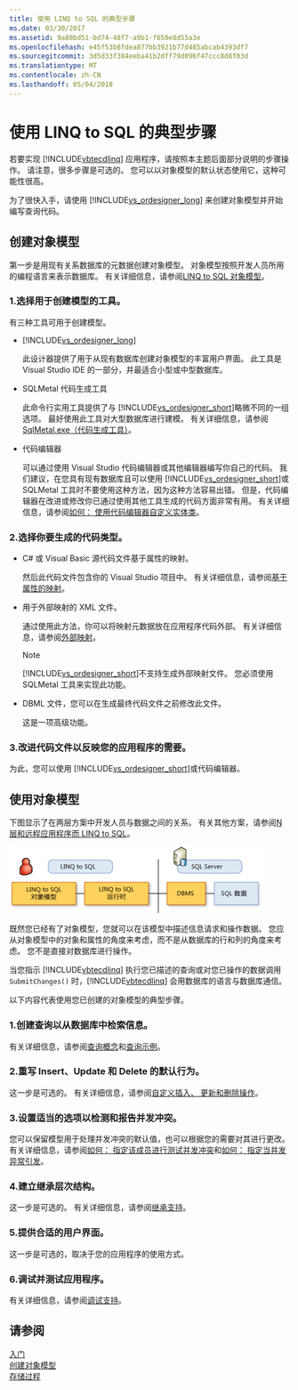 ```yaml
---
title: 使用 LINQ to SQL 的典型步骤
ms.date: 03/30/2017
ms.assetid: 9a88bd51-bd74-48f7-a9b1-f650e8d55a3e
ms.openlocfilehash: e45f53b8fdea877bb3921b77d485abcab4393df7
ms.sourcegitcommit: 3d5d33f384eeba41b2dff79d096f47ccc8d8f03d
ms.translationtype: MT
ms.contentlocale: zh-CN
ms.lasthandoff: 05/04/2018
---
```

# <a name="typical-steps-for-using-linq-to-sql"></a>使用 LINQ to SQL 的典型步骤
若要实现 [!INCLUDE[vbtecdlinq](../../../../../../includes/vbtecdlinq-md.md)] 应用程序，请按照本主题后面部分说明的步骤操作。 请注意，很多步骤是可选的。 您可以以对象模型的默认状态使用它，这种可能性很高。  
  
 为了很快入手，请使用 [!INCLUDE[vs_ordesigner_long](../../../../../../includes/vs-ordesigner-long-md.md)] 来创建对象模型并开始编写查询代码。  
  
## <a name="creating-the-object-model"></a>创建对象模型  
 第一步是用现有关系数据库的元数据创建对象模型。 对象模型按照开发人员所用的编程语言来表示数据库。 有关详细信息，请参阅[LINQ to SQL 对象模型](../../../../../../docs/framework/data/adonet/sql/linq/the-linq-to-sql-object-model.md)。  
  
### <a name="1-select-a-tool-to-create-the-model"></a>1.选择用于创建模型的工具。  
 有三种工具可用于创建模型。  
  
-   [!INCLUDE[vs_ordesigner_long](../../../../../../includes/vs-ordesigner-long-md.md)]  
  
     此设计器提供了用于从现有数据库创建对象模型的丰富用户界面。 此工具是 Visual Studio IDE 的一部分，并最适合小型或中型数据库。  
  
-   SQLMetal 代码生成工具  
  
     此命令行实用工具提供了与 [!INCLUDE[vs_ordesigner_short](../../../../../../includes/vs-ordesigner-short-md.md)]略微不同的一组选项。 最好使用此工具对大型数据库进行建模。 有关详细信息，请参阅 [SqlMetal.exe（代码生成工具）](../../../../../../docs/framework/tools/sqlmetal-exe-code-generation-tool.md)。  
  
-   代码编辑器  
  
     可以通过使用 Visual Studio 代码编辑器或其他编辑器编写你自己的代码。 我们建议，在您具有现有数据库且可以使用 [!INCLUDE[vs_ordesigner_short](../../../../../../includes/vs-ordesigner-short-md.md)]或 SQLMetal 工具时不要使用这种方法，因为这种方法容易出错。 但是，代码编辑器在改进或修改你已通过使用其他工具生成的代码方面非常有用。 有关详细信息，请参阅[如何： 使用代码编辑器自定义实体类](../../../../../../docs/framework/data/adonet/sql/linq/how-to-customize-entity-classes-by-using-the-code-editor.md)。  
  
### <a name="2-select-the-kind-of-code-you-want-to-generate"></a>2.选择你要生成的代码类型。  
  
-   C# 或 Visual Basic 源代码文件基于属性的映射。  
  
     然后此代码文件包含你的 Visual Studio 项目中。 有关详细信息，请参阅[基于属性的映射](../../../../../../docs/framework/data/adonet/sql/linq/attribute-based-mapping.md)。  
  
-   用于外部映射的 XML 文件。  
  
     通过使用此方法，你可以将映射元数据放在应用程序代码外部。 有关详细信息，请参阅[外部映射](../../../../../../docs/framework/data/adonet/sql/linq/external-mapping.md)。  
  
    > [!NOTE]
    >  [!INCLUDE[vs_ordesigner_short](../../../../../../includes/vs-ordesigner-short-md.md)]不支持生成外部映射文件。 您必须使用 SQLMetal 工具来实现此功能。  
  
-   DBML 文件，您可以在生成最终代码文件之前修改此文件。  
  
     这是一项高级功能。  
  
### <a name="3-refine-the-code-file-to-reflect-the-needs-of-your-application"></a>3.改进代码文件以反映您的应用程序的需要。  
 为此，您可以使用 [!INCLUDE[vs_ordesigner_short](../../../../../../includes/vs-ordesigner-short-md.md)]或代码编辑器。  
  
## <a name="using-the-object-model"></a>使用对象模型  
 下图显示了在两层方案中开发人员与数据之间的关系。 有关其他方案，请参阅[N 层和远程应用程序而 LINQ to SQL](../../../../../../docs/framework/data/adonet/sql/linq/n-tier-and-remote-applications-with-linq-to-sql.md)。  
  
 ![DLinqObjectModel](../../../../../../docs/framework/data/adonet/sql/linq/media/dlinqobjectmodel.png "DLinqObjectModel")  
  
 既然您已经有了对象模型，您就可以在该模型中描述信息请求和操作数据。 您应从对象模型中的对象和属性的角度来考虑，而不是从数据库的行和列的角度来考虑。 您不是直接对数据库进行操作。  
  
 当您指示 [!INCLUDE[vbtecdlinq](../../../../../../includes/vbtecdlinq-md.md)] 执行您已描述的查询或对您已操作的数据调用 `SubmitChanges()` 时，[!INCLUDE[vbtecdlinq](../../../../../../includes/vbtecdlinq-md.md)] 会用数据库的语言与数据库通信。  
  
 以下内容代表使用您已创建的对象模型的典型步骤。  
  
### <a name="1-create-queries-to-retrieve-information-from-the-database"></a>1.创建查询以从数据库中检索信息。  
 有关详细信息，请参阅[查询概念](../../../../../../docs/framework/data/adonet/sql/linq/query-concepts.md)和[查询示例](../../../../../../docs/framework/data/adonet/sql/linq/query-examples.md)。  
  
### <a name="2-override-default-behaviors-for-insert-update-and-delete"></a>2.重写 Insert、Update 和 Delete 的默认行为。  
 这一步是可选的。 有关详细信息，请参阅[自定义插入、 更新和删除操作](../../../../../../docs/framework/data/adonet/sql/linq/customizing-insert-update-and-delete-operations.md)。  
  
### <a name="3-set-appropriate-options-to-detect-and-report-concurrency-conflicts"></a>3.设置适当的选项以检测和报告并发冲突。  
 您可以保留模型用于处理并发冲突的默认值，也可以根据您的需要对其进行更改。 有关详细信息，请参阅[如何： 指定该成员进行测试并发冲突](../../../../../../docs/framework/data/adonet/sql/linq/how-to-specify-which-members-are-tested-for-concurrency-conflicts.md)和[如何： 指定当并发异常引发](../../../../../../docs/framework/data/adonet/sql/linq/how-to-specify-when-concurrency-exceptions-are-thrown.md)。  
  
### <a name="4-establish-an-inheritance-hierarchy"></a>4.建立继承层次结构。  
 这一步是可选的。 有关详细信息，请参阅[继承支持](../../../../../../docs/framework/data/adonet/sql/linq/inheritance-support.md)。  
  
### <a name="5-provide-an-appropriate-user-interface"></a>5.提供合适的用户界面。  
 这一步是可选的，取决于您的应用程序的使用方式。  
  
### <a name="6-debug-and-test-your-application"></a>6.调试并测试应用程序。  
 有关详细信息，请参阅[调试支持](../../../../../../docs/framework/data/adonet/sql/linq/debugging-support.md)。  
  
## <a name="see-also"></a>请参阅  
 [入门](../../../../../../docs/framework/data/adonet/sql/linq/getting-started.md)  
 [创建对象模型](../../../../../../docs/framework/data/adonet/sql/linq/creating-the-object-model.md)  
 [存储过程](../../../../../../docs/framework/data/adonet/sql/linq/stored-procedures.md)
